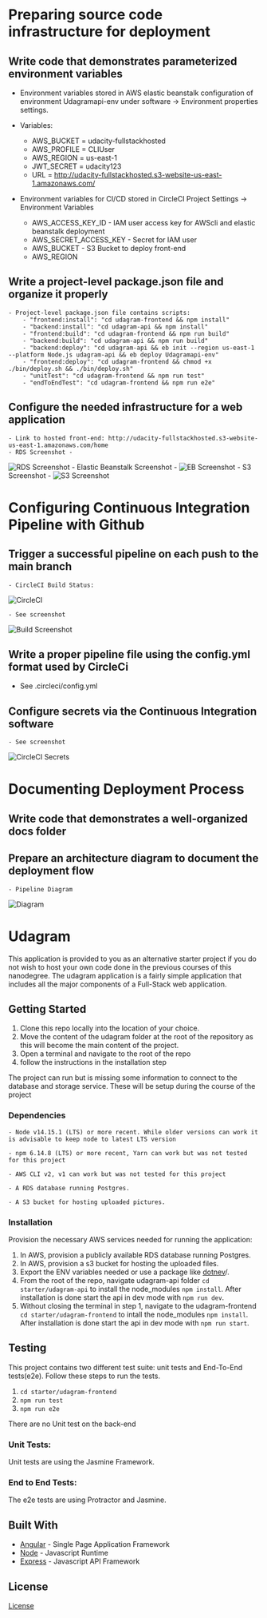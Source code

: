 # Preparing source code infrastructure for deployment

## Write code that demonstrates parameterized environment variables

- Environment variables stored in AWS elastic beanstalk configuration of environment Udagramapi-env under software -> Environment properties settings.
- Variables: 
	- AWS_BUCKET = udacity-fullstackhosted
	- AWS_PROFILE = CLIUser
	- AWS_REGION = us-east-1
	- JWT_SECRET = udacity123
	- URL = http://udacity-fullstackhosted.s3-website-us-east-1.amazonaws.com/

- Environment variables for CI/CD stored in CircleCI Project Settings -> Environment Variables
	- AWS_ACCESS_KEY_ID - IAM user access key for AWScli and elastic beanstalk deployment
	- AWS_SECRET_ACCESS_KEY - Secret for IAM user
	- AWS_BUCKET - S3 Bucket to deploy front-end
	- AWS_REGION

## Write a project-level package.json file and organize it properly

	- Project-level package.json file contains scripts:
		- "frontend:install": "cd udagram-frontend && npm install"
		- "backend:install": "cd udagram-api && npm install"
		- "frontend:build": "cd udagram-frontend && npm run build"
		- "backend:build": "cd udagram-api && npm run build"
		- "backend:deploy": "cd udagram-api && eb init --region us-east-1 --platform Node.js udagram-api && eb deploy Udagramapi-env"
		- "frontend:deploy": "cd udagram-frontend && chmod +x ./bin/deploy.sh && ./bin/deploy.sh"
		- "unitTest": "cd udagram-frontend && npm run test"
		- "endToEndTest": "cd udagram-frontend && npm run e2e"


## Configure the needed infrastructure for a web application
	- Link to hosted front-end: http://udacity-fullstackhosted.s3-website-us-east-1.amazonaws.com/home
	- RDS Screenshot - 
![RDS Screenshot](/documentation/screenshots/RDSService.png)
	- Elastic Beanstalk Screenshot - 
![EB Screenshot](/documentation/screenshots/ElasticBeanstalkService.png)
	- S3 Screenshot - 
![S3 Screenshot](/documentation/screenshots/S3Service.png)

# Configuring Continuous Integration Pipeline with Github

## Trigger a successful pipeline on each push to the main branch
	- CircleCI Build Status:
![CircleCI](https://circleci.com/gh/Daniel-M-Kelly/Udacity-HostingFullStack.svg?style=svg)

	- See screenshot
![Build Screenshot](/documentation/screenshots/CircleCI.png)

## Write a proper pipeline file using the config.yml format used by CircleCi

 - See .circleci/config.yml

## Configure secrets via the Continuous Integration software
	- See screenshot 
![CircleCI Secrets](/screenshots/CircleCISecrets.png)

# Documenting Deployment Process

## Write code that demonstrates a well-organized docs folder

## Prepare an architecture diagram to document the deployment flow
	- Pipeline Diagram
![Diagram](https://lucid.app/publicSegments/view/82823f27-ab82-422a-b721-ddf488c0b5c8/image.png)

# Udagram

This application is provided to you as an alternative starter project if you do not wish to host your own code done in the previous courses of this nanodegree. The udagram application is a fairly simple application that includes all the major components of a Full-Stack web application.

## Getting Started

1. Clone this repo locally into the location of your choice.
1. Move the content of the udagram folder at the root of the repository as this will become the main content of the project.
1. Open a terminal and navigate to the root of the repo
1. follow the instructions in the installation step

The project can run but is missing some information to connect to the database and storage service. These will be setup during the course of the project

### Dependencies

```
- Node v14.15.1 (LTS) or more recent. While older versions can work it is advisable to keep node to latest LTS version

- npm 6.14.8 (LTS) or more recent, Yarn can work but was not tested for this project

- AWS CLI v2, v1 can work but was not tested for this project

- A RDS database running Postgres.

- A S3 bucket for hosting uploaded pictures.

```

### Installation

Provision the necessary AWS services needed for running the application:

1. In AWS, provision a publicly available RDS database running Postgres. <Place holder for link to classroom article>
1. In AWS, provision a s3 bucket for hosting the uploaded files. <Place holder for tlink to classroom article>
1. Export the ENV variables needed or use a package like [dotnev](https://www.npmjs.com/package/dotenv)/.
1. From the root of the repo, navigate udagram-api folder `cd starter/udagram-api` to install the node_modules `npm install`. After installation is done start the api in dev mode with `npm run dev`.
1. Without closing the terminal in step 1, navigate to the udagram-frontend `cd starter/udagram-frontend` to intall the node_modules `npm install`. After installation is done start the api in dev mode with `npm run start`.

## Testing

This project contains two different test suite: unit tests and End-To-End tests(e2e). Follow these steps to run the tests.

1. `cd starter/udagram-frontend`
1. `npm run test`
1. `npm run e2e`

There are no Unit test on the back-end

### Unit Tests:

Unit tests are using the Jasmine Framework.

### End to End Tests:

The e2e tests are using Protractor and Jasmine.

## Built With

- [Angular](https://angular.io/) - Single Page Application Framework
- [Node](https://nodejs.org) - Javascript Runtime
- [Express](https://expressjs.com/) - Javascript API Framework

## License

[License](LICENSE.txt)


